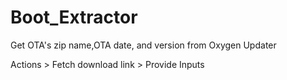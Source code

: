 # Boot_Extractor
Get OTA's zip name,OTA date, and version from Oxygen Updater

Actions > Fetch download link > Provide Inputs
